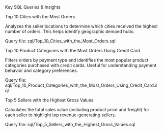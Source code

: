 Key SQL Queries & Insights

Top 10 Cities with the Most Orders

Analyzes the seller locations to determine which cities received the highest number of orders. This helps identify geographic demand hubs.

Query file: sql/Top_10_Cities_with_the_Most_Orders.sql

Top 10 Product Categories with the Most Orders Using Credit Card

Filters orders by payment type and identifies the most popular product categories purchased with credit cards. Useful for understanding payment behavior and category preferences.

Query file: sql/Top_10_Product_Categories_with_the_Most_Orders_Using_Credit_Card.sql

Top 5 Sellers with the Highest Gross Values

Calculates the total sales value (including product price and freight) for each seller to highlight top revenue-generating sellers.

Query file: sql/Top_5_Sellers_with_the_Highest_Gross_Values.sql
